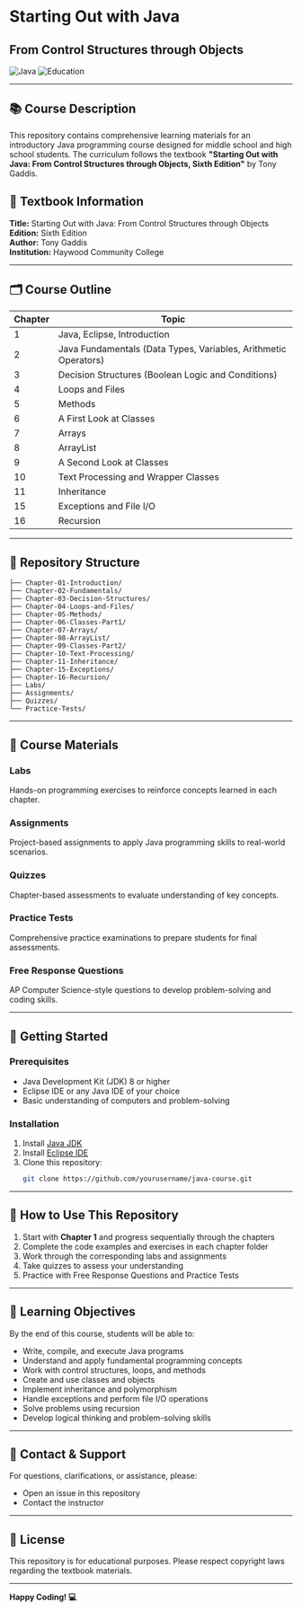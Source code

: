 # Starting Out with Java
## From Control Structures through Objects

![Java](https://img.shields.io/badge/Java-Programming-orange?style=flat&logo=java)
![Education](https://img.shields.io/badge/Level-Middle%20%26%20High%20School-blue)

---

## 📚 Course Description

This repository contains comprehensive learning materials for an introductory Java programming course designed for middle school and high school students. The curriculum follows the textbook **"Starting Out with Java: From Control Structures through Objects, Sixth Edition"** by Tony Gaddis.

## 📖 Textbook Information

**Title:** Starting Out with Java: From Control Structures through Objects  
**Edition:** Sixth Edition  
**Author:** Tony Gaddis  
**Institution:** Haywood Community College

---

## 🗂️ Course Outline

| Chapter | Topic |
|---------|-------|
| 1 | Java, Eclipse, Introduction |
| 2 | Java Fundamentals (Data Types, Variables, Arithmetic Operators) |
| 3 | Decision Structures (Boolean Logic and Conditions) |
| 4 | Loops and Files |
| 5 | Methods |
| 6 | A First Look at Classes |
| 7 | Arrays |
| 8 | ArrayList |
| 9 | A Second Look at Classes |
| 10 | Text Processing and Wrapper Classes |
| 11 | Inheritance |
| 15 | Exceptions and File I/O |
| 16 | Recursion |

---

## 📂 Repository Structure

```
├── Chapter-01-Introduction/
├── Chapter-02-Fundamentals/
├── Chapter-03-Decision-Structures/
├── Chapter-04-Loops-and-Files/
├── Chapter-05-Methods/
├── Chapter-06-Classes-Part1/
├── Chapter-07-Arrays/
├── Chapter-08-ArrayList/
├── Chapter-09-Classes-Part2/
├── Chapter-10-Text-Processing/
├── Chapter-11-Inheritance/
├── Chapter-15-Exceptions/
├── Chapter-16-Recursion/
├── Labs/
├── Assignments/
├── Quizzes/
└── Practice-Tests/
```

---

## 🔬 Course Materials

### Labs
Hands-on programming exercises to reinforce concepts learned in each chapter.

### Assignments
Project-based assignments to apply Java programming skills to real-world scenarios.

### Quizzes
Chapter-based assessments to evaluate understanding of key concepts.

### Practice Tests
Comprehensive practice examinations to prepare students for final assessments.

### Free Response Questions
AP Computer Science-style questions to develop problem-solving and coding skills.

---

## 🚀 Getting Started

### Prerequisites
- Java Development Kit (JDK) 8 or higher
- Eclipse IDE or any Java IDE of your choice
- Basic understanding of computers and problem-solving

### Installation
1. Install [Java JDK](https://www.oracle.com/java/technologies/downloads/)
2. Install [Eclipse IDE](https://www.eclipse.org/downloads/)
3. Clone this repository:
   ```bash
   git clone https://github.com/yourusername/java-course.git
   ```

---

## 📝 How to Use This Repository

1. Start with **Chapter 1** and progress sequentially through the chapters
2. Complete the code examples and exercises in each chapter folder
3. Work through the corresponding labs and assignments
4. Take quizzes to assess your understanding
5. Practice with Free Response Questions and Practice Tests

---

## 🎯 Learning Objectives

By the end of this course, students will be able to:
- Write, compile, and execute Java programs
- Understand and apply fundamental programming concepts
- Work with control structures, loops, and methods
- Create and use classes and objects
- Implement inheritance and polymorphism
- Handle exceptions and perform file I/O operations
- Solve problems using recursion
- Develop logical thinking and problem-solving skills

---

## 📧 Contact & Support

For questions, clarifications, or assistance, please:
- Open an issue in this repository
- Contact the instructor

---

## 📄 License

This repository is for educational purposes. Please respect copyright laws regarding the textbook materials.

---

**Happy Coding! 💻**
